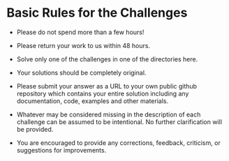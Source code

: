 # Basic Rules for the Challenges 

* Please do not spend more than a few hours!

* Please return your work to us within 48 hours.

* Solve only one of the challenges in one of the directories here. 

* Your solutions should be completely original. 

* Please submit your answer as a URL to your own public github repository which contains your entire solution including any documentation, code, examples and other materials. 

* Whatever may be considered missing in the description of each challenge can be assumed to be intentional.  No further clarification will be provided.

* You are encouraged to provide any corrections, feedback, criticism, or suggestions for improvements.
